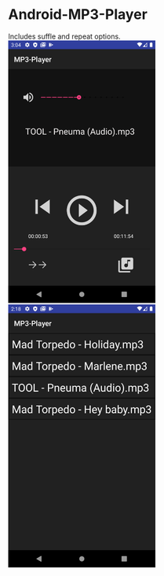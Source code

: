 # Android-MP3-Player

Includes suffle and repeat options.
<img src="https://github.com/TommiVay/Android-MP3-Player/blob/master/Screenshot_1589198679.png" width="300">
<img src="https://github.com/TommiVay/Android-MP3-Player/blob/master/Screenshot_1589195922.png" width="300">

